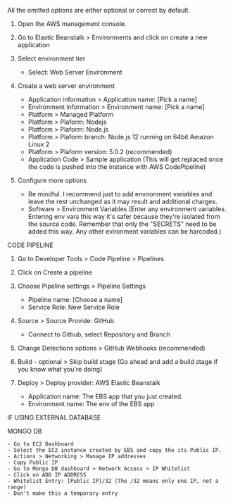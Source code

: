 All the omitted options are either optional or correct by default.
1. Open the AWS management console.
2. Go to Elastic Beanstalk > Environments and click on create a new application
3. Select environment tier

    - Select: Web Server Environment
4. Create a web server environment

    - Application information > Application name: [Pick a name]
    - Environment information > Environment name: [Pick a name]
    - Platform > Managed Platform
    - Platform > Plaform: Nodejs
    - Platform > Plaform: Node.js 
    - Platform > Plaform branch: Node.js 12 running on 64bit Amazon Linux 2
    - Platform > Plaform version: 5.0.2 (recommended)
    - Application Code > Sample application (This will get replaced once the code is pushed into the instance with AWS CodePipeline)

5. Configure more options

    - Be mindful. I recommend just to add environment variables and leave the rest unchanged as it may result and additional charges.
    - Software > Environment Variables (Enter any environment variables. Entering env vars this way it's safer because they're isolated from the source code. Remember that only the "SECRETS" need to be added this way. Any other evironment variables can be harcoded.) 

CODE PIPELINE

1. Go to Developer Tools > Code Pipeline > Pipelines
2. Click on Create a pipeline
3. Choose Pipeline settings > Pipeline Settings

    - Pipeline name: [Choose a name]
    - Service Role: New Service Role

4. Source > Source Provide: GitHub

    - Connect to Github, select Repository and Branch

5. Change Detections options > GitHub Webhooks (recommended)
6. Build - optional > Skip build stage (Go ahead and add a build stage if you know what you're doing)
7. Deploy > Deploy provider: AWS Elastic Beanstalk
    - Application name: The EBS app that you just created.
    - Environment name: The env of the EBS app

IF USING EXTERNAL DATABASE

MONGO DB

    - Go to EC2 Dashboard
    - Select the EC2 instance created by EBS and copy the its Public IP.
    - Actions > Networking > Manage IP addresses
    - Copy Public IP
    - Go to Mongo DB dashboard > Network Access > IP Whitelist
    - Click on ADD IP ADDRESS
    - Whitelist Entry: [Public IP]/32 (The /32 means only one IP, not a range)
    - Don't make this a temporary entry